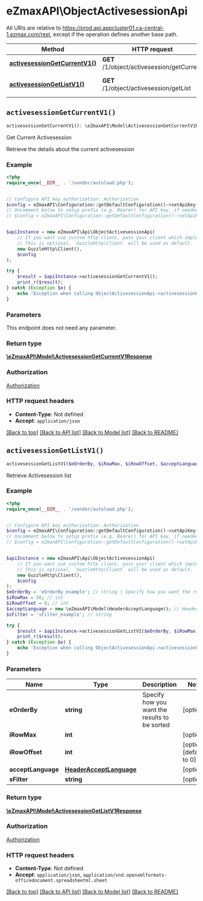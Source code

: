 # eZmaxAPI\ObjectActivesessionApi

All URIs are relative to https://prod.api.appcluster01.ca-central-1.ezmax.com/rest, except if the operation defines another base path.

| Method | HTTP request | Description |
| ------------- | ------------- | ------------- |
| [**activesessionGetCurrentV1()**](ObjectActivesessionApi.md#activesessionGetCurrentV1) | **GET** /1/object/activesession/getCurrent | Get Current Activesession |
| [**activesessionGetListV1()**](ObjectActivesessionApi.md#activesessionGetListV1) | **GET** /1/object/activesession/getList | Retrieve Activesession list |


## `activesessionGetCurrentV1()`

```php
activesessionGetCurrentV1(): \eZmaxAPI\Model\ActivesessionGetCurrentV1Response
```

Get Current Activesession

Retrieve the details about the current activesession

### Example

```php
<?php
require_once(__DIR__ . '/vendor/autoload.php');


// Configure API key authorization: Authorization
$config = eZmaxAPI\Configuration::getDefaultConfiguration()->setApiKey('Authorization', 'YOUR_API_KEY');
// Uncomment below to setup prefix (e.g. Bearer) for API key, if needed
// $config = eZmaxAPI\Configuration::getDefaultConfiguration()->setApiKeyPrefix('Authorization', 'Bearer');


$apiInstance = new eZmaxAPI\Api\ObjectActivesessionApi(
    // If you want use custom http client, pass your client which implements `GuzzleHttp\ClientInterface`.
    // This is optional, `GuzzleHttp\Client` will be used as default.
    new GuzzleHttp\Client(),
    $config
);

try {
    $result = $apiInstance->activesessionGetCurrentV1();
    print_r($result);
} catch (Exception $e) {
    echo 'Exception when calling ObjectActivesessionApi->activesessionGetCurrentV1: ', $e->getMessage(), PHP_EOL;
}
```

### Parameters

This endpoint does not need any parameter.

### Return type

[**\eZmaxAPI\Model\ActivesessionGetCurrentV1Response**](../Model/ActivesessionGetCurrentV1Response.md)

### Authorization

[Authorization](../../README.md#Authorization)

### HTTP request headers

- **Content-Type**: Not defined
- **Accept**: `application/json`

[[Back to top]](#) [[Back to API list]](../../README.md#endpoints)
[[Back to Model list]](../../README.md#models)
[[Back to README]](../../README.md)

## `activesessionGetListV1()`

```php
activesessionGetListV1($eOrderBy, $iRowMax, $iRowOffset, $acceptLanguage, $sFilter): \eZmaxAPI\Model\ActivesessionGetListV1Response
```

Retrieve Activesession list

### Example

```php
<?php
require_once(__DIR__ . '/vendor/autoload.php');


// Configure API key authorization: Authorization
$config = eZmaxAPI\Configuration::getDefaultConfiguration()->setApiKey('Authorization', 'YOUR_API_KEY');
// Uncomment below to setup prefix (e.g. Bearer) for API key, if needed
// $config = eZmaxAPI\Configuration::getDefaultConfiguration()->setApiKeyPrefix('Authorization', 'Bearer');


$apiInstance = new eZmaxAPI\Api\ObjectActivesessionApi(
    // If you want use custom http client, pass your client which implements `GuzzleHttp\ClientInterface`.
    // This is optional, `GuzzleHttp\Client` will be used as default.
    new GuzzleHttp\Client(),
    $config
);
$eOrderBy = 'eOrderBy_example'; // string | Specify how you want the results to be sorted
$iRowMax = 56; // int
$iRowOffset = 0; // int
$acceptLanguage = new \eZmaxAPI\Model\HeaderAcceptLanguage(); // HeaderAcceptLanguage
$sFilter = 'sFilter_example'; // string

try {
    $result = $apiInstance->activesessionGetListV1($eOrderBy, $iRowMax, $iRowOffset, $acceptLanguage, $sFilter);
    print_r($result);
} catch (Exception $e) {
    echo 'Exception when calling ObjectActivesessionApi->activesessionGetListV1: ', $e->getMessage(), PHP_EOL;
}
```

### Parameters

| Name | Type | Description  | Notes |
| ------------- | ------------- | ------------- | ------------- |
| **eOrderBy** | **string**| Specify how you want the results to be sorted | [optional] |
| **iRowMax** | **int**|  | [optional] |
| **iRowOffset** | **int**|  | [optional] [default to 0] |
| **acceptLanguage** | [**HeaderAcceptLanguage**](../Model/.md)|  | [optional] |
| **sFilter** | **string**|  | [optional] |

### Return type

[**\eZmaxAPI\Model\ActivesessionGetListV1Response**](../Model/ActivesessionGetListV1Response.md)

### Authorization

[Authorization](../../README.md#Authorization)

### HTTP request headers

- **Content-Type**: Not defined
- **Accept**: `application/json`, `application/vnd.openxmlformats-officedocument.spreadsheetml.sheet`

[[Back to top]](#) [[Back to API list]](../../README.md#endpoints)
[[Back to Model list]](../../README.md#models)
[[Back to README]](../../README.md)
